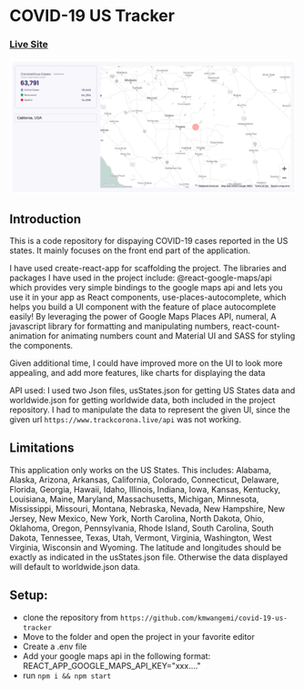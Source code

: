 # COVID-19 US Tracker

### [Live Site](https://kmwangemi.github.io/covid-19-us-tracker/)

![COVID-19 Tracker](https://github.com/kmwangemi/covid-19-us-tracker/blob/main/public/covid-img.png)

## Introduction
This is a code repository for dispaying COVID-19 cases reported in the US states. It mainly focuses on the front end part of the application. 

I have used create-react-app for scaffolding the project. The libraries and packages I have used in the project include: @react-google-maps/api which provides very simple bindings to the google maps api and lets you use it in your app as React components, use-places-autocomplete, which helps you build a UI component with the feature of place autocomplete easily! By leveraging the power of Google Maps Places API, numeral, A javascript library for formatting and manipulating numbers, react-count-animation for animating numbers count and Material UI and SASS for styling the components.

Given additional time, I could have improved more on the UI to look more appealing, and add more features, like charts for displaying the data

API used: I used two Json files, usStates.json for getting US States data and worldwide.json for getting worldwide data, both included in the project repository. I had to manipulate the data to represent the given UI, since the given url `https://www.trackcorona.live/api` was not working.

## Limitations
This application only works on the US States. This includes: Alabama, Alaska, Arizona, Arkansas, California, Colorado, Connecticut,
Delaware, Florida, Georgia, Hawaii, Idaho, Illinois, Indiana, Iowa, Kansas, Kentucky, Louisiana, Maine, Maryland, Massachusetts,
Michigan, Minnesota, Mississippi, Missouri, Montana, Nebraska, Nevada, New Hampshire, New Jersey, New Mexico, New York, North Carolina, North Dakota, Ohio, Oklahoma, Oregon, Pennsylvania, Rhode Island, South Carolina, South Dakota, Tennessee, Texas, Utah, 
Vermont, Virginia, Washington, West Virginia, Wisconsin and Wyoming. The latitude and longitudes should be exactly as indicated in
the usStates.json file. Otherwise the data displayed will default to worldwide.json data.

## Setup:
- clone the repository from `https://github.com/kmwangemi/covid-19-us-tracker`
- Move to the folder and open the project in your favorite editor
- Create a .env file 
- Add your google maps api in the following format: REACT_APP_GOOGLE_MAPS_API_KEY="xxx...."
- run ```npm i && npm start```
